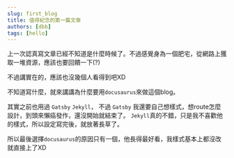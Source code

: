 ```yaml
---
slug: first_blog
title: 值得紀念的第一篇文章
authors: [dbb]
tags: [hello]
---
```


上一次認真寫文章已經不知道是什麼時候了。不過感覺身為一個肥宅，從網路上獲取一堆資源，應該也要回饋一下(?)

不過講實在的，應該也沒幾個人看得到吧XD

<!--truncate-->

不知道寫什麼，就來講講為什麼要用`docusaurus`來做這個blog。

其實之前也用過 `Gatsby` `Jekyll​`， 不過 `Gatsby` 我還要自己想樣式，想route怎麼設計，到頭來懶癌發作，還沒開始就結束了。
`Jekyll​` 真的不錯，只是我不喜歡他的樣式，所以設定寫完後，就放著長草了。

所以最後選擇`docusaurus`的原因只有一個，他長得最好看，我樣式基本上都沒改就直接上了XD